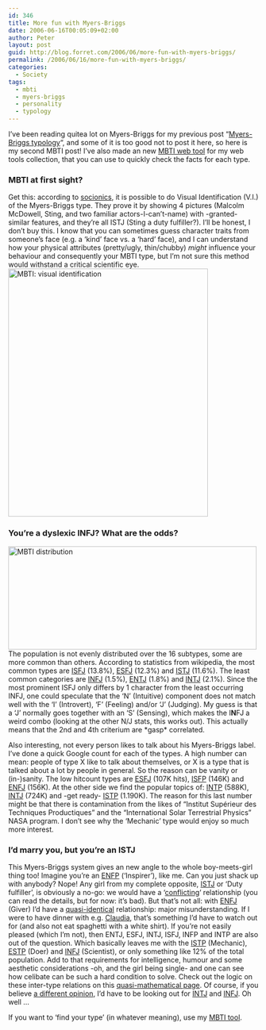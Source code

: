 ```yaml
---
id: 346
title: More fun with Myers-Briggs
date: 2006-06-16T00:05:09+02:00
author: Peter
layout: post
guid: http://blog.forret.com/2006/06/more-fun-with-myers-briggs/
permalink: /2006/06/16/more-fun-with-myers-briggs/
categories:
  - Society
tags:
  - mbti
  - myers-briggs
  - personality
  - typology
---
```

I&#8217;ve been reading quitea lot on Myers-Briggs for my previous post &#8220;[Myers-Briggs typology](http://blog.forret.com/2006/06/myers-briggs-typology-im-an-enfp/)&#8220;, and some of it is too good not to post it here, so here is my second MBTI post! I&#8217;ve also made an new [MBTI web tool](http://web.forret.com/tools/mbti.asp) for my web tools collection, that you can use to quickly check the facts for each type.

### MBTI at first sight?

Get this: according to [socionics](http://socionics.com/advan/vi/vi.htm), it is possible to do Visual Identification (V.I.) of the Myers-Briggs type. They prove it by showing 4 pictures (Malcolm McDowell, Sting, and two familiar actors-I-can&#8217;t-name) with -granted- similar features, and they&#8217;re all ISTJ (Sting a duty fulfiller?). I&#8217;ll be honest, I don&#8217;t buy this. I know that you can sometimes guess character traits from someone&#8217;s face (e.g. a &#8216;kind&#8217; face vs. a &#8216;hard&#8217; face), and I can understand how your physical attributes (pretty/ugly, thin/chubby) _might_ influence your behaviour and consequently your MBTI type, but I&#8217;m not sure this method would withstand a critical scientific eye.  
[<img  width="402" src="http://static.flickr.com/61/167942335_23095de709.jpg" alt="MBTI: visual identification" height="500" />](http://www.flickr.com/photos/pforret/167942335/ "Photo Sharing")  
<!--more-->

### You&#8217;re a dyslexic INFJ? What are the odds?

[<img  width="500" src="http://static.flickr.com/98/220816006_bf15a09715.jpg" alt="MBTI distribution" height="208" />](http://web.forret.com/tools/mbti.asp?lang=EN&color=y "Photo Sharing")  
The population is not evenly distributed over the 16 subtypes, some are more common than others. According to statistics from wikipedia, the most common types are [ISFJ](http://web.forret.com/tools/mbti.asp?type=ISFP&lang=EN) (13.8%), [ESFJ](http://web.forret.com/tools/mbti.asp?type=ESFP&lang=EN) (12.3%) and [ISTJ](http://web.forret.com/tools/mbti.asp?type=ISTJ&lang=EN) (11.6%). The least common categories are [INFJ](http://web.forret.com/tools/mbti.asp?type=INFJ&lang=EN) (1.5%), [ENTJ](http://web.forret.com/tools/mbti.asp?type=ENTJ&lang=EN) (1.8%) and [INTJ](http://web.forret.com/tools/mbti.asp?type=INTJ&lang=EN) (2.1%). Since the most prominent ISFJ only differs by 1 character from the least occurring INFJ, one could speculate that the &#8216;N&#8217; (Intuitive) component does not match well with the &#8216;I&#8217; (Introvert), &#8216;F&#8217; (Feeling) and/or &#8216;J&#8217; (Judging). My guess is that a &#8216;J&#8217; normally goes together with an &#8216;S&#8217; (Sensing), which makes the I**N**FJ a weird combo (looking at the other N/J stats, this works out). This actually means that the 2nd and 4th criterium are \*gasp\* correlated.

Also interesting, not every person likes to talk about his Myers-Briggs label. I&#8217;ve done a quick Google count for each of the types. A high number can mean: people of type X like to talk about themselves, or X is a type that is talked about a lot by people in general. So the reason can be vanity or (in-)sanity. The low hitcount types are [ESFJ](http://web.forret.com/tools/mbti.asp?type=ESFJ&lang=EN) (107K hits), [ISFP](http://web.forret.com/tools/mbti.asp?type=ISFP&lang=EN) (146K) and [ENFJ](http://web.forret.com/tools/mbti.asp?type=ENFJ&lang=EN) (156K). At the other side we find the popular topics of: [INTP](http://web.forret.com/tools/mbti.asp?type=INTP&lang=EN) (588K), [INTJ](http://web.forret.com/tools/mbti.asp?type=INTJ&lang=EN) (724K) and -get ready- [ISTP](http://web.forret.com/tools/mbti.asp?type=ISTP&lang=EN) (1.190K). The reason for this last number might be that there is contamination from the likes of &#8220;Institut Supérieur des Techniques Productiques&#8221; and the &#8220;International Solar Terrestrial Physics&#8221; NASA program. I don&#8217;t see why the &#8216;Mechanic&#8217; type would enjoy so much more interest.

### I&#8217;d marry you, but you&#8217;re an ISTJ

This Myers-Briggs system gives an new angle to the whole boy-meets-girl thing too! Imagine you&#8217;re an [ENFP](http://web.forret.com/tools/mbti.asp?type=ENFP&lang=EN) (&#8216;Inspirer&#8217;), like me. Can you just shack up with anybody? Nope! Any girl from my complete opposite, [ISTJ](http://web.forret.com/tools/mbti.asp?type=ISTJ&lang=EN) or &#8216;Duty fulfiller&#8217;, is obviously a no-go: we would have a &#8216;[conflicting](http://socionics.com/rel/cnf.htm)&#8216; relationship (you can read the details, but for now: it&#8217;s bad). But that&#8217;s not all: with [ENFJ](http://web.forret.com/tools/mbti.asp?type=ENFJ&lang=EN) (Giver) I&#8217;d have a [quasi-identical](http://socionics.com/rel/qid.htm) relationship: major misunderstanding. If I were to have dinner with e.g. [Claudia](http://claudiaschiepers.typepad.com/claudias_blog/2006/06/myersbriggs.html), that&#8217;s something I&#8217;d have to watch out for (and also not eat spaghetti with a white shirt). If you&#8217;re not easily pleased (which I&#8217;m not), then ENTJ, ESFJ, INTJ, ISFJ, INFP and INTP are also out of the question. Which basically leaves me with the [ISTP](http://web.forret.com/tools/mbti.asp?type=ISTP&lang=EN) (Mechanic), [ESTP](http://web.forret.com/tools/mbti.asp?type=ESTP&lang=EN) (Doer) and [INFJ](http://web.forret.com/tools/mbti.asp?type=INFJ&lang=EN) (Scientist), or only something like 12% of the total population. Add to that requirements for intelligence, humour and some aesthetic considerations -oh, and the girl being single- and one can see how celibate can be such a hard condition to solve. Check out the logic on these inter-type relations on this [quasi-mathematical page](http://socionics.com/rel/rel.htm). Of course, if you believe [a different opinion](http://www.personalitypage.com/ENFP_rel.html), I&#8217;d have to be looking out for [INTJ](http://web.forret.com/tools/mbti.asp?type=INTJ) and [INFJ](http://web.forret.com/tools/mbti.asp?type=INFJ). Oh well &#8230;

If you want to &#8216;find your type&#8217; (in whatever meaning), use my [MBTI tool](http://web.forret.com/tools/mbti.asp).